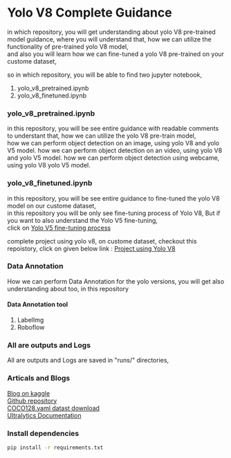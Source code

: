 # Yolo V8 Complete Guidance

in which repository, you will get understanding about yolo V8 pre-trained model guidance,
where you will understand that, how we can utilize the functionality of pre-trained yolo V8
model,<br>
and also you will learn how we can fine-tuned a yolo V8 pre-trained on your custome dataset,<br>

so in which repository, you will be able to find two jupyter notebook,
1. yolo_v8_pretrained.ipynb
2. yolo_v8_finetuned.ipynb

### yolo_v8_pretrained.ipynb
in this repository, you will be see entire guidance with readable comments to understant that, how we can utilize the yolo V8 pre-train model,<br>
how we can perform object detection on an image, using yolo V8 and yolo V5 model.
how we can perform object detection on an video, using yolo V8 and yolo V5 model.
how we can perform object detection using webcame, using yolo V8 yolo V5 model.

### yolo_v8_finetuned.ipynb
in this repository, you will be see entire guidance to fine-tuned the yolo V8 model on our custome dataset,<br>
in this repository you will be only see fine-tuning process of Yolo V8, But
if you want to also understand the Yolo V5 fine-tuning, <br>
click on <a href="https://github.com/Ranjit-Singh-786/object_detection_using_yolov5">Yolo V5 fine-tuning process</a><br>

complete project using yolo v8, on custome dataset, checkout this repoistory, click on given below link :
<a href="https://github.com/Ranjit-Singh-786/fracture_detection_yoloV8">Project using Yolo V8</a>

### Data Annotation
How we can perform Data Annotation for the yolo versions, you will get also understanding about too, in this repository<br>
#### Data Annotation tool
1. LabelImg
2. Roboflow

### All are outputs and Logs
All are outputs and Logs are saved in "runs/" directories,

### Articals and Blogs
<a href="https://www.kaggle.com/datasets/chenjiexu/yolov8">Blog on kaggle</a><br>
<a href="https://github.com/ultralytics/ultralytics">Github repository</a><br>
<a href="https://ultralytics.com/assets/coco128.zip">COCO128.yaml datast download</a><br>
<a href="https://docs.ultralytics.com/">Ultralytics Documentation</a> 


### Install dependencies
```bash
pip install -r requirements.txt
```





